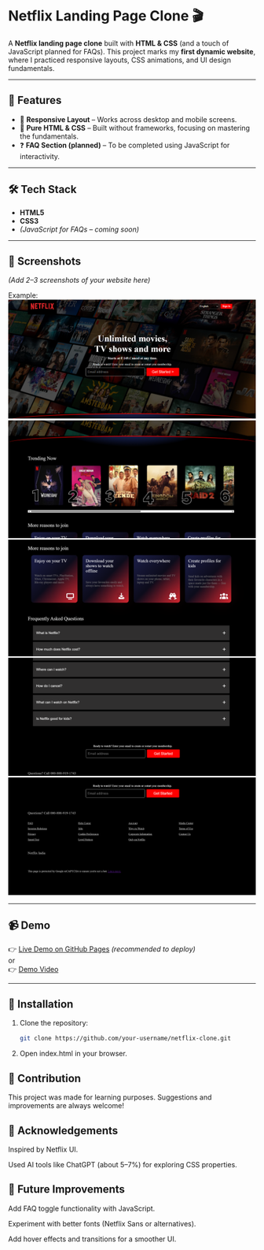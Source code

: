 # Netflix Landing Page Clone 🎬

A **Netflix landing page clone** built with **HTML & CSS** (and a touch of JavaScript planned for FAQs). This project marks my **first dynamic website**, where I practiced responsive layouts, CSS animations, and UI design fundamentals.

---

## 🚀 Features

- 📱 **Responsive Layout** – Works across desktop and mobile screens.
- 🎨 **Pure HTML & CSS** – Built without frameworks, focusing on mastering the fundamentals.
- ❓ **FAQ Section (planned)** – To be completed using JavaScript for interactivity.

---

## 🛠️ Tech Stack

- **HTML5**
- **CSS3**
- _(JavaScript for FAQs – coming soon)_

---

## 📸 Screenshots

_(Add 2–3 screenshots of your website here)_

Example:  
![Homepage Screenshot](https://github.com/Sahasra-iiits/Netflix-Clone-Landing-Page-/blob/383ecbfac4a6b585721a856b5091d93975918fa9/screenshots/sc1.png)  
![Screenshot](https://github.com/Sahasra-iiits/Netflix-Clone-Landing-Page-/blob/383ecbfac4a6b585721a856b5091d93975918fa9/screenshots/sc2.png)
![Screenshot](https://github.com/Sahasra-iiits/Netflix-Clone-Landing-Page-/blob/383ecbfac4a6b585721a856b5091d93975918fa9/screenshots/sc3.png)
![Screenshot](https://github.com/Sahasra-iiits/Netflix-Clone-Landing-Page-/blob/383ecbfac4a6b585721a856b5091d93975918fa9/screenshots/sc4.png)
![Screenshot](https://github.com/Sahasra-iiits/Netflix-Clone-Landing-Page-/blob/383ecbfac4a6b585721a856b5091d93975918fa9/screenshots/sc5.png)

---

## 📹 Demo

👉 [Live Demo on GitHub Pages](your-deployment-link) _(recommended to deploy)_  
or  
👉 [Demo Video](your-video-link)

---

## 📂 Installation

1. Clone the repository:
   ```bash
   git clone https://github.com/your-username/netflix-clone.git
   ```
2. Open index.html in your browser.

## 🤝 Contribution

This project was made for learning purposes. Suggestions and improvements are always welcome!

## 🙌 Acknowledgements

Inspired by Netflix UI.

Used AI tools like ChatGPT (about 5–7%) for exploring CSS properties.

## 📌 Future Improvements

Add FAQ toggle functionality with JavaScript.

Experiment with better fonts (Netflix Sans or alternatives).

Add hover effects and transitions for a smoother UI.
